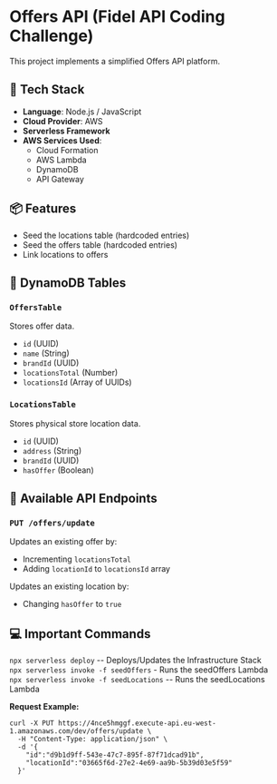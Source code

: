 # Offers API (Fidel API Coding Challenge)

This project implements a simplified Offers API platform.

## 🚀 Tech Stack

- **Language**: Node.js / JavaScript
- **Cloud Provider**: AWS
- **Serverless Framework**
- **AWS Services Used**:
  - Cloud Formation
  - AWS Lambda
  - DynamoDB
  - API Gateway

## 📦 Features
- Seed the locations table (hardcoded entries)
- Seed the offers table (hardcoded entries)
- Link locations to offers

## 📁 DynamoDB Tables
### `OffersTable`
Stores offer data.
- `id` (UUID)
- `name` (String)
- `brandId` (UUID)
- `locationsTotal` (Number)
- `locationsId` (Array of UUIDs)

### `LocationsTable`
Stores physical store location data.
- `id` (UUID)
- `address` (String)
- `brandId` (UUID)
- `hasOffer` (Boolean)

## 🔧 Available API Endpoints

### `PUT /offers/update`
Updates an existing offer by:
- Incrementing `locationsTotal`
- Adding `locationId` to `locationsId` array

Updates an existing location by:
- Changing `hasOffer` to `true`


## 💻 Important Commands
``` npx serverless deploy ``` -- Deploys/Updates the Infrastructure Stack <br />
``` npx serverless invoke -f seedOffers ``` - Runs the seedOffers Lambda <br />
``` npx serverless invoke -f seedLocations ``` -- Runs the seedLocations Lambda

**Request Example:**

```
curl -X PUT https://4nce5hmggf.execute-api.eu-west-1.amazonaws.com/dev/offers/update \
  -H "Content-Type: application/json" \
  -d '{
    "id":"d9b1d9ff-543e-47c7-895f-87f71dcad91b",
    "locationId":"03665f6d-27e2-4e69-aa9b-5b39d03e5f59"
  }'
```